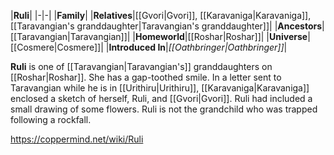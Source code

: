 |**Ruli**|
|-|-|
|**Family**|
|**Relatives**|[[Gvori\|Gvori]], [[Karavaniga\|Karavaniga]], [[Taravangian's granddaughter\|Taravangian's granddaughter]]|
|**Ancestors**|[[Taravangian\|Taravangian]]|
|**Homeworld**|[[Roshar\|Roshar]]|
|**Universe**|[[Cosmere\|Cosmere]]|
|**Introduced In**|*[[Oathbringer\|Oathbringer]]*|

**Ruli** is one of [[Taravangian\|Taravangian's]] granddaughters on [[Roshar\|Roshar]]. She has a gap-toothed smile.
In a letter sent to Taravangian while he is in [[Urithiru\|Urithiru]], [[Karavaniga\|Karavaniga]] enclosed a sketch of herself, Ruli, and [[Gvori\|Gvori]]. Ruli had included a small drawing of some flowers. Ruli is not the grandchild who was trapped following a rockfall.



https://coppermind.net/wiki/Ruli
